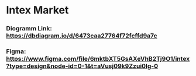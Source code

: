 # Intex Market

### Diogramm Link: https://dbdiagram.io/d/6473caa27764f72fcffd9a7c
### Figma: https://www.figma.com/file/6mktbXT5GsAXeVhB2Tj9O1/intex?type=design&node-id=0-1&t=aVusj09k9Zzui0Ig-0

